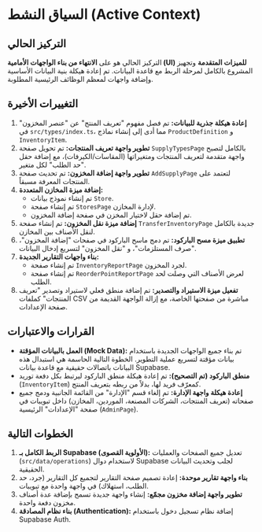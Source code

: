 # السياق النشط (Active Context)

## التركيز الحالي
التركيز الحالي هو على **الانتهاء من بناء الواجهات الأمامية (UI) للميزات المتقدمة** وتجهيز المشروع بالكامل لمرحلة الربط مع قاعدة البيانات. تم إعادة هيكلة بنية البيانات الأساسية وإضافة واجهات لمعظم الوظائف الرئيسية المطلوبة.

## التغييرات الأخيرة
1.  **إعادة هيكلة جذرية للبيانات:** تم فصل مفهوم "تعريف المنتج" عن "عنصر المخزون" في `src/types/index.ts`، مما أدى إلى إنشاء نماذج `ProductDefinition` و `InventoryItem`.
2.  **تطوير واجهة تعريف المنتجات:** تم تحويل صفحة `SupplyTypesPage` بالكامل لتصبح واجهة متقدمة لتعريف المنتجات ومتغيراتها (المقاسات/الكيرفات)، مع إضافة حقل "حد الطلب" لكل متغير.
3.  **تطوير واجهة إضافة المخزون:** تم تحديث صفحة `AddSupplyPage` لتعتمد على المنتجات المعرفة مسبقاً.
4.  **إضافة ميزة المخازن المتعددة:**
    *   تم إنشاء نموذج بيانات `Store`.
    *   تم إنشاء صفحة `StoresPage` لإدارة المخازن.
    *   تم إضافة حقل لاختيار المخزن في صفحة إضافة المخزون.
5.  **إضافة ميزة نقل المخزون:** تم إنشاء صفحة `TransferInventoryPage` جديدة بالكامل لنقل الأصناف بين المخازن.
6.  **تطبيق ميزة مسح الباركود:** تم دمج ماسح الباركود في صفحات "إضافة المخزون"، "صرف المستلزمات"، و "نقل المخزون" لتسريع إدخال البيانات.
7.  **بناء واجهات التقارير الجديدة:**
    *   تم إنشاء صفحة `InventoryReportPage` لجرد المخزون.
    *   تم إنشاء صفحة `ReorderPointReportPage` لعرض الأصناف التي وصلت لحد الطلب.
8.  **تفعيل ميزة الاستيراد والتصدير:** تم إضافة منطق فعلي لاستيراد وتصدير "تعريف المنتجات" كملفات CSV مباشرة من صفحتها الخاصة، مع إزالة الواجهة القديمة من صفحة الإعدادات.

## القرارات والاعتبارات
- **العمل بالبيانات المؤقتة (Mock Data):** تم بناء جميع الواجهات الجديدة باستخدام بيانات مؤقتة لتسريع عملية التطوير. الخطوة التالية الحاسمة هي استبدال هذه البيانات باتصالات حقيقية مع قاعدة بيانات Supabase.
- **منطق الباركود (تم التصحيح):** تم إعادة هيكلة منطق الباركود ليرتبط بكل دفعة توريد (`InventoryItem`) كمعرّف فريد لها، بدلاً من ربطه بتعريف المنتج.
- **إعادة هيكلة واجهة الإدارة:** تم إلغاء قسم "الإدارة" من القائمة الجانبية ودمج جميع صفحاته (تعريف المنتجات، الشركات المصنعة، الموردين، المخازن) داخل تبويبات في صفحة "الإعدادات" الرئيسية (`AdminPage`).

## الخطوات التالية
1.  **الربط الكامل بـ Supabase (الأولوية القصوى):** تعديل جميع الصفحات والعمليات (`src/data/operations`) لاستخدام دوال Supabase لجلب وتحديث البيانات الحقيقية.
2.  **بناء واجهة تقارير موحدة:** إعادة تصميم صفحة التقارير لتجميع كل التقارير (جرد، حد الطلب، استهلاك) في واجهة واحدة مع تبويبات.
3.  **تطوير واجهة إضافة مخزون مجمّع:** إنشاء واجهة جديدة تسمح بإضافة عدة أصناف مخزون دفعة واحدة.
4.  **بناء نظام المصادقة (Authentication):** إضافة نظام تسجيل دخول باستخدام Supabase Auth.
